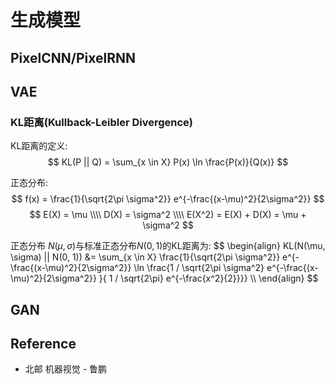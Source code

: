 # 生成模型

## PixelCNN/PixelRNN

## VAE

### KL距离(Kullback-Leibler Divergence)
KL距离的定义:
$$
KL(P || Q) = \sum_{x \in X} P(x) \ln \frac{P(x)}{Q(x)}
$$

正态分布:
$$
f(x) = \frac{1}{\sqrt{2\pi \sigma^2}} e^{-\frac{(x-\mu)^2}{2\sigma^2}}
$$
$$
E(X) = \mu \\\\
D(X) = \sigma^2 \\\\
E(X^2) = E(X) + D(X) = \mu + \sigma^2
$$

正态分布 $N(\mu, \sigma)$与标准正态分布$N(0, 1)$的KL距离为:
$$
\begin{align}
KL(N(\mu, \sigma) || N(0, 1)) &= \sum_{x \in X} \frac{1}{\sqrt{2\pi \sigma^2}} e^{-\frac{(x-\mu)^2}{2\sigma^2}} \ln \frac{1 / \sqrt{2\pi \sigma^2} e^{-\frac{(x-\mu)^2}{2\sigma^2}} }{ 1 / \sqrt{2\pi} e^{-\frac{x^2}{2}}}} \\\\
\end{align}
$$


## GAN

## Reference
* 北邮 机器视觉 - 鲁鹏
